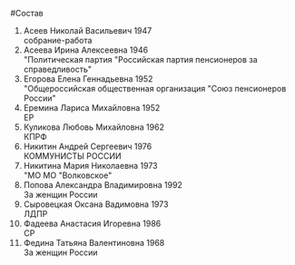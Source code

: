#Состав
1. Асеев Николай Васильевич 1947   
    собрание-работа
2. Асеева Ирина Алексеевна 1946   
    "Политическая партия "Российская партия пенсионеров за справедливость"
3. Егорова Елена Геннадьевна 1952   
    "Общероссийская общественная организация "Союз пенсионеров России"
4. Еремина Лариса Михайловна 1952   
    ЕР
5. Куликова Любовь Михайловна 1962   
    КПРФ
6. Никитин Андрей Сергеевич 1976   
    КОММУНИСТЫ РОССИИ
7. Никитина Мария Николаевна 1973   
    "МО МО "Волковское"
8. Попова Александра Владимировна 1992   
    За женщин России
9. Сыровецкая Оксана Вадимовна 1973   
    ЛДПР
10. Фадеева Анастасия Игоревна 1986   
    СР
11. Федина Татьяна Валентиновна 1968   
    За женщин России

